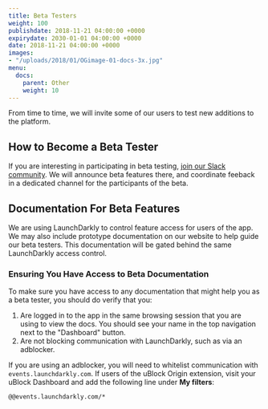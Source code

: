 ```yaml
---
title: Beta Testers
weight: 100
publishdate: 2018-11-21 04:00:00 +0000
expirydate: 2030-01-01 04:00:00 +0000
date: 2018-11-21 04:00:00 +0000
images:
- "/uploads/2018/01/OGimage-01-docs-3x.jpg"
menu:
  docs:
    parent: Other
    weight: 10
---
```


From time to time, we will invite some of our users to test new additions to the platform.

## How to Become a Beta Tester

If you are interesting in participating in beta testing, [join our Slack community](/blog/join-our-slack-community/). We will announce beta features there, and coordinate feeback in a dedicated channel for the participants of the beta.

## Documentation For Beta Features

We are using LaunchDarkly to control feature access for users of the app. We may also include prototype documentation on our website to help guide our beta testers. This documentation will be gated behind the same LaunchDarkly access control.

### Ensuring You Have Access to Beta Documentation

To make sure you have access to any documentation that might help you as a beta tester, you should do verify that you:

1. Are logged in to the app in the same browsing session that you are using to view the docs. You should see your name in the top navigation next to the "Dashboard" button.
2. Are not blocking communication with LaunchDarkly, such as via an adblocker.

If you are using an adblocker, you will need to whitelist communication with `events.launchdarkly.com`. If users of the uBlock Origin extension, visit your uBlock Dashboard and add the following line under **My filters**:

```
@@events.launchdarkly.com/*
```